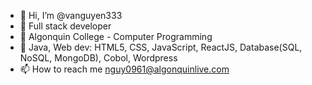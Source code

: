 - 👋 Hi, I’m @vanguyen333
- 👀 Full stack developer
- 🌱 Algonquin College - Computer Programming
- 💞️ Java, Web dev: HTML5, CSS, JavaScript, ReactJS, Database(SQL, NoSQL, MongoDB), Cobol, Wordpress
- 📫 How to reach me nguy0961@algonquinlive.com

<!---
vanguyen333/vanguyen333 is a ✨ special ✨ repository because its `README.md` (this file) appears on your GitHub profile.
You can click the Preview link to take a look at your changes.
--->
